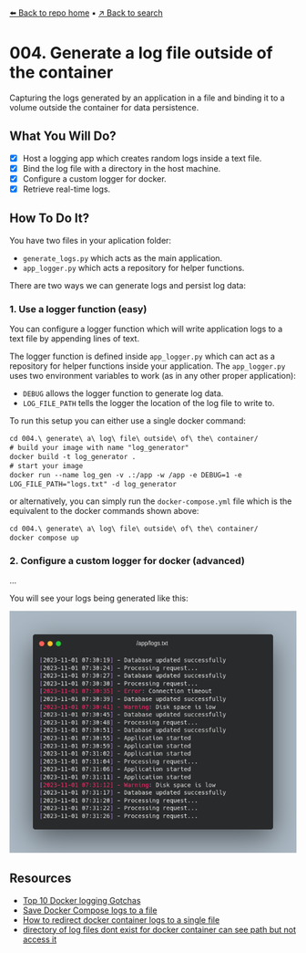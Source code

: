 [⬅️ Back to repo home](https://github.com/Blankscreen-exe/docker-practice) ▪️ [↗️ Back to search](https://blankscreen-exe.github.io/docker-practice/)

# 004. Generate a log file outside of the container

Capturing the logs generated by an application in a file and binding it to a volume outside the container for data persistence.

## What You Will Do?

- [x] Host a logging app which creates random logs inside a text file.
- [x] Bind the log file with a directory in the host machine.
- [x] Configure a custom logger for docker.
- [x] Retrieve real-time logs.

## How To Do It?

You have two files in your aplication folder:

- `generate_logs.py` which acts as the main application.
- `app_logger.py` which acts a repository for helper functions.

There are two ways we can generate logs and persist log data:

### 1. Use a logger function (easy)

You can configure a logger function which will write application logs to a text file by appending lines of text.

The logger function is defined inside `app_logger.py` which can act as a repository for helper functions inside your application.
The `app_logger.py` uses two environment variables to work (as in any other proper application):

- `DEBUG` allows the logger function to generate log data.
- `LOG_FILE_PATH` tells the logger the location of the log file to write to.

To run this setup you can either use a single docker command:

```shell
cd 004.\ generate\ a\ log\ file\ outside\ of\ the\ container/
# build your image with name "log_generator"
docker build -t log_generator .
# start your image
docker run --name log_gen -v .:/app -w /app -e DEBUG=1 -e LOG_FILE_PATH="logs.txt" -d log_generator 
```
or alternatively, you can simply run the `docker-compose.yml` file which is the equivalent to the docker commands shown above:

```shell
cd 004.\ generate\ a\ log\ file\ outside\ of\ the\ container/
docker compose up
```

### 2. Configure a custom logger for docker (advanced)

...

You will see your logs being generated like this:

![logs.txt](./doc/img/logs.png)

## Resources

- [Top 10 Docker logging Gotchas](https://sematext.com/blog/top-10-docker-logging-gotchas/)
- [Save Docker Compose logs to a file](https://stackoverflow.com/questions/35414495/save-docker-compose-logs-to-a-file)
- [How to redirect docker container logs to a single file](https://stackoverflow.com/questions/41144589/how-to-redirect-docker-container-logs-to-a-single-file)
- [directory of log files dont exist for docker container can see path but not access it](https://stackoverflow.com/questions/57227709/directory-of-log-files-dont-exist-for-docker-container-can-see-path-but-not-ac)
